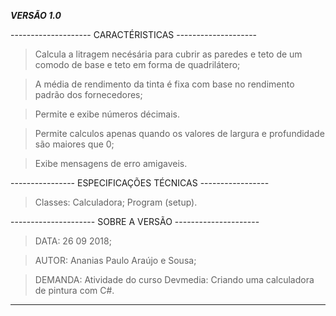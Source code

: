 ﻿_________________________VERSÃO 1.0_________________________

 -------------------- CARACTÉRISTICAS -------------------- 
> Calcula a litragem necésária para cubrir as paredes e teto de um comodo de base e teto em forma de quadrilátero;

> A média de rendimento da tinta é fixa com base no rendimento padrão dos fornecedores;

> Permite e exibe números décimais.

> Permite calculos apenas quando os valores de largura e profundidade são maiores que 0;

> Exibe mensagens de erro amigaveis.

 ---------------- ESPECIFICAÇÕES TÉCNICAS ----------------- 
> Classes:
> Calculadora;
> Program (setup).

--------------------- SOBRE A VERSÃO ---------------------
> DATA: 26 09 2018;

> AUTOR: Ananias Paulo Araújo e Sousa;

> DEMANDA: Atividade do curso Devmedia: Criando uma calculadora de pintura com C#.

____________________________________________________________

